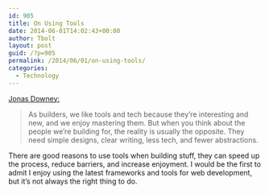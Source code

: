```yaml
---
id: 905
title: On Using Tools
date: 2014-06-01T14:02:43+00:00
author: Tbolt
layout: post
guid: /?p=905
permalink: /2014/06/01/on-using-tools/
categories:
  - Technology
---
```

[Jonas Downey:](http://signalvnoise.com/posts/3752-its-ok-not-to-use-tools)

> As builders, we like tools and tech because they’re interesting and new, and we enjoy mastering them. But when you think about the people we’re building for, the reality is usually the opposite. They need simple designs, clear writing, less tech, and fewer abstractions.

There are good reasons to use tools when building stuff, they can speed up the process, reduce barriers, and increase enjoyment. I would be the first to admit I enjoy using the latest frameworks and tools for web development, but it&#8217;s not always the right thing to do.
